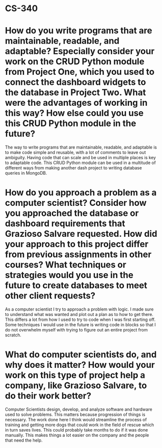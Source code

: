 # CS-340

# How do you write programs that are maintainable, readable, and adaptable? Especially consider your work on the CRUD Python module from Project One, which you used to connect the dashboard widgets to the database in Project Two. What were the advantages of working in this way? How else could you use this CRUD Python module in the future?

The way to write programs that are maintainable, readable, and adaptable is to make code simple and reusable, with a lot of comments to leave out ambiguity. Having code that can scale and be used in multiple places is key to adaptable code. This CRUD Python module can be used in a multitude of different ways from making another dash project to writing database queries in MongoDB.

# How do you approach a problem as a computer scientist? Consider how you approached the database or dashboard requirements that Grazioso Salvare requested. How did your approach to this project differ from previous assignments in other courses? What techniques or strategies would you use in the future to create databases to meet other client requests?

As a computer scientist I try to approach a problem with logic. I made sure to understand what was wanted and plot out a plan as to how to get there. This differs a lot from how I used to try to code when I was first starting off. Some techniques I would use in the future is writing code in blocks so that I do not overwhelm myself with trying to figure out an entire project from scratch.

# What do computer scientists do, and why does it matter? How would your work on this type of project help a company, like Grazioso Salvare, to do their work better?

Computer Scientists design, develop, and analyze software and hardware used to solve problems. This matters because progression of things is necessary. The work done here I think would streamline the process of training and getting more dogs that could work in the field of rescue which in turn saves lives. This could probably take months to do if it was done manually. This makes things a lot easier on the company and the people that need the help.
